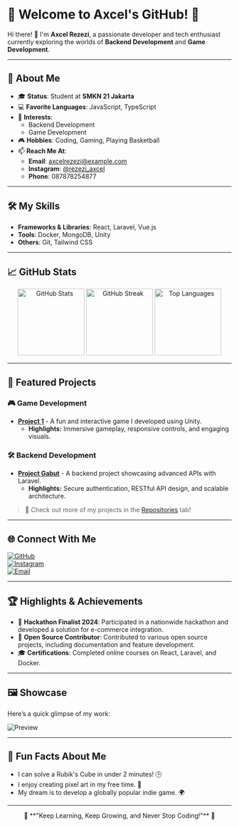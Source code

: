 # 🌟 Welcome to Axcel's GitHub! 🌟

Hi there! 👋 I'm **Axcel Rezezi**, a passionate developer and tech enthusiast currently exploring the worlds of **Backend Development** and **Game Development**.

---

## 🚀 About Me  
- 🎓 **Status**: Student at **SMKN 21 Jakarta**  
- 💻 **Favorite Languages**: JavaScript, TypeScript  
- 🌟 **Interests**:  
  - Backend Development  
  - Game Development  
- 🎮 **Hobbies**: Coding, Gaming, Playing Basketball  
- 📫 **Reach Me At**:  
  - **Email**: [axcelrezezi@example.com](mailto:axcelrezezi@example.com)  
  - **Instagram**: [@rezezi_axcel](https://instagram.com/rezezi_axcel)  
  - **Phone**: 087878254877  

---

## 🛠️ My Skills  
- **Frameworks & Libraries**: React, Laravel, Vue.js  
- **Tools**: Docker, MongoDB, Unity  
- **Others**: Git, Tailwind CSS  

---

## 📈 GitHub Stats  

<div align="center">
  <img src="https://github-readme-stats.vercel.app/api?username=rezezi&show_icons=true&theme=radical" alt="GitHub Stats" height="150px" />
  <img src="https://github-readme-streak-stats.herokuapp.com?user=rezezi&theme=radical" alt="GitHub Streak" height="150px" />
  <img src="https://github-readme-stats.vercel.app/api/top-langs/?username=rezezi&layout=compact&theme=radical" alt="Top Languages" height="150px" />
</div>  

---

## 🌟 Featured Projects  

### 🎮 **Game Development**  
- **[Project 1](https://github.com/rezezi/project1)** - A fun and interactive game I developed using Unity.  
  - **Highlights:** Immersive gameplay, responsive controls, and engaging visuals.

### 🛠️ **Backend Development**  
- **[Project Gabut](https://github.com/rezezi/project-gabut)** - A backend project showcasing advanced APIs with Laravel.  
  - **Highlights:** Secure authentication, RESTful API design, and scalable architecture.

> 🎯 Check out more of my projects in the [Repositories](https://github.com/rezezi?tab=repositories) tab!

---

## 🌐 Connect With Me  

[![GitHub](https://img.shields.io/badge/GitHub-000?style=for-the-badge&logo=github&logoColor=white)](https://github.com/rezezi)  
[![Instagram](https://img.shields.io/badge/Instagram-E4405F?style=for-the-badge&logo=instagram&logoColor=white)](https://instagram.com/rezezi_axcel)  
[![Email](https://img.shields.io/badge/Email-D14836?style=for-the-badge&logo=gmail&logoColor=white)](mailto:axcelrezezi@example.com)  

---

## 🏆 Highlights & Achievements  

- 🏅 **Hackathon Finalist 2024**: Participated in a nationwide hackathon and developed a solution for e-commerce integration.
- 🌟 **Open Source Contributor**: Contributed to various open source projects, including documentation and feature development.
- 🎓 **Certifications**: Completed online courses on React, Laravel, and Docker.

---

## 🖼️ Showcase  

Here’s a quick glimpse of my work:

![Preview](https://via.placeholder.com/800x400.png?text=Your+Amazing+Projects+Here)

---

## 📜 Fun Facts About Me  

- I can solve a Rubik's Cube in under 2 minutes! 🕒
- I enjoy creating pixel art in my free time. 🎨
- My dream is to develop a globally popular indie game. 🌍

---

<div align="center">
  🚀 **"Keep Learning, Keep Growing, and Never Stop Coding!"** 🚀
</div>

